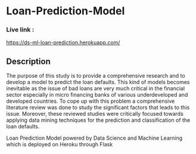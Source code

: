 # Loan-Prediction-Model
### Live link :
https://ds-ml-loan-prediction.herokuapp.com/

## Description
The purpose of this study is to provide a comprehensive research and to develop a model to predict the loan defaults. This kind of models becomes inevitable as the issue of bad loans are very much critical in the financial sector especially in micro financing banks of various underdeveloped and developed countries. To cope up with this problem a comprehensive literature review was done to study the significant factors that leads to this issue. Moreover, these reviewed studies were critically focused towards applying data mining techniques for the prediction and classification of the loan defaults.

Loan Prediction Model powered by Data Science and Machine Learning which is deployed on Heroku through Flask
